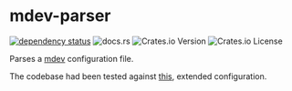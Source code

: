 # mdev-parser

[![dependency status](https://deps.rs/repo/github/rust-italia/mdev-parser/status.svg)](https://deps.rs/repo/github/rust-italia/mdev-parser)
![docs.rs](https://img.shields.io/docsrs/mdev-parser)
![Crates.io Version](https://img.shields.io/crates/v/mdev-parser)
![Crates.io License](https://img.shields.io/crates/l/mdev-parser)


Parses a [mdev](https://git.busybox.net/busybox/plain/docs/mdev.txt) configuration file.

The codebase had been tested against [this](https://github.com/slashbeast/mdev-like-a-boss/blob/master/mdev.conf), extended configuration.


